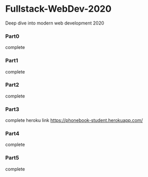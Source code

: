 # Fullstack-WebDev-2020
Deep dive into modern web development 2020

### Part0
complete

### Part1
complete

### Part2
complete

### Part3
complete
heroku link https://phonebook-student.herokuapp.com/

### Part4
complete

### Part5
complete